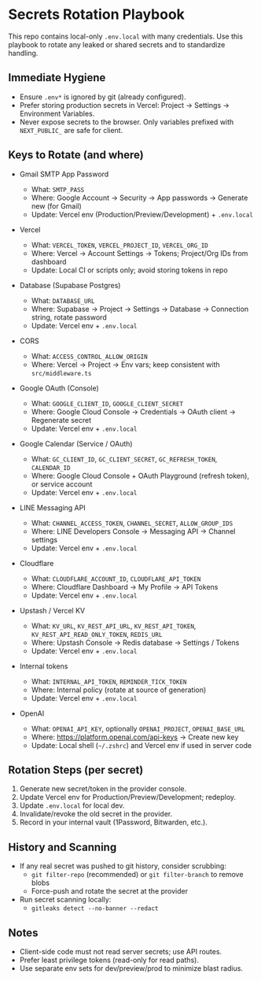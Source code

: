 # Secrets Rotation Playbook

This repo contains local-only `.env.local` with many credentials. Use this playbook to rotate any leaked or shared secrets and to standardize handling.

## Immediate Hygiene
- Ensure `.env*` is ignored by git (already configured).
- Prefer storing production secrets in Vercel: Project → Settings → Environment Variables.
- Never expose secrets to the browser. Only variables prefixed with `NEXT_PUBLIC_` are safe for client.

## Keys to Rotate (and where)

- Gmail SMTP App Password
  - What: `SMTP_PASS`
  - Where: Google Account → Security → App passwords → Generate new (for Gmail)
  - Update: Vercel env (Production/Preview/Development) + `.env.local`

- Vercel
  - What: `VERCEL_TOKEN`, `VERCEL_PROJECT_ID`, `VERCEL_ORG_ID`
  - Where: Vercel → Account Settings → Tokens; Project/Org IDs from dashboard
  - Update: Local CI or scripts only; avoid storing tokens in repo

- Database (Supabase Postgres)
  - What: `DATABASE_URL`
  - Where: Supabase → Project → Settings → Database → Connection string, rotate password
  - Update: Vercel env + `.env.local`

- CORS
  - What: `ACCESS_CONTROL_ALLOW_ORIGIN`
  - Where: Vercel → Project → Env vars; keep consistent with `src/middleware.ts`

- Google OAuth (Console)
  - What: `GOOGLE_CLIENT_ID`, `GOOGLE_CLIENT_SECRET`
  - Where: Google Cloud Console → Credentials → OAuth client → Regenerate secret
  - Update: Vercel env + `.env.local`

- Google Calendar (Service / OAuth)
  - What: `GC_CLIENT_ID`, `GC_CLIENT_SECRET`, `GC_REFRESH_TOKEN`, `CALENDAR_ID`
  - Where: Google Cloud Console + OAuth Playground (refresh token), or service account
  - Update: Vercel env + `.env.local`

- LINE Messaging API
  - What: `CHANNEL_ACCESS_TOKEN`, `CHANNEL_SECRET`, `ALLOW_GROUP_IDS`
  - Where: LINE Developers Console → Messaging API → Channel settings
  - Update: Vercel env + `.env.local`

- Cloudflare
  - What: `CLOUDFLARE_ACCOUNT_ID`, `CLOUDFLARE_API_TOKEN`
  - Where: Cloudflare Dashboard → My Profile → API Tokens
  - Update: Vercel env + `.env.local`

- Upstash / Vercel KV
  - What: `KV_URL`, `KV_REST_API_URL`, `KV_REST_API_TOKEN`, `KV_REST_API_READ_ONLY_TOKEN`, `REDIS_URL`
  - Where: Upstash Console → Redis database → Settings / Tokens
  - Update: Vercel env + `.env.local`

- Internal tokens
  - What: `INTERNAL_API_TOKEN`, `REMINDER_TICK_TOKEN`
  - Where: Internal policy (rotate at source of generation)
  - Update: Vercel env + `.env.local`

- OpenAI
  - What: `OPENAI_API_KEY`, optionally `OPENAI_PROJECT`, `OPENAI_BASE_URL`
  - Where: https://platform.openai.com/api-keys → Create new key
  - Update: Local shell (`~/.zshrc`) and Vercel env if used in server code

## Rotation Steps (per secret)
1. Generate new secret/token in the provider console.
2. Update Vercel env for Production/Preview/Development; redeploy.
3. Update `.env.local` for local dev.
4. Invalidate/revoke the old secret in the provider.
5. Record in your internal vault (1Password, Bitwarden, etc.).

## History and Scanning
- If any real secret was pushed to git history, consider scrubbing:
  - `git filter-repo` (recommended) or `git filter-branch` to remove blobs
  - Force-push and rotate the secret at the provider
- Run secret scanning locally:
  - `gitleaks detect --no-banner --redact`

## Notes
- Client-side code must not read server secrets; use API routes.
- Prefer least privilege tokens (read-only for read paths).
- Use separate env sets for dev/preview/prod to minimize blast radius.
